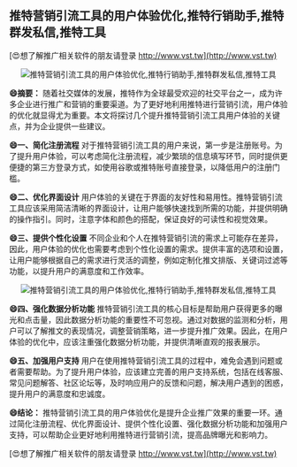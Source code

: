 ## **推特营销引流工具的用户体验优化,推特行销助手,推特群发私信,推特工具**

[😍想了解推广相关软件的朋友请登录 http://www.vst.tw](http://www.vst.tw)

 <center><img src="https://vst.tw/MP4/tuiguang/png/3.png" alt="推特营销引流工具的用户体验优化,推特行销助手,推特群发私信,推特工具"></center>

**😄摘要：**
随着社交媒体的发展，推特作为全球最受欢迎的社交平台之一，成为许多企业进行推广和营销的重要渠道。为了更好地利用推特进行营销引流，用户体验的优化就显得尤为重要。本文将探讨几个提升推特营销引流工具用户体验的关键点，并为企业提供一些建议。

**😄一、简化注册流程**
对于推特营销引流工具的用户来说，第一步是注册账号。为了提升用户体验，可以考虑简化注册流程，减少繁琐的信息填写环节，同时提供更便捷的第三方登录方式，如使用谷歌或推特账号直接登录，以降低用户的注册门槛。

**😄二、优化界面设计**
用户体验的关键在于界面的友好性和易用性。推特营销引流工具应该采用简洁清晰的界面设计，让用户能够快速找到所需的功能，并提供明确的操作指引。同时，注意字体和颜色的搭配，保证良好的可读性和视觉效果。

**😄三、提供个性化设置**
不同企业和个人在推特营销引流的需求上可能存在差异，因此，用户体验的优化也需要考虑到个性化设置的需求。提供丰富的选项和设置，让用户能够根据自己的需求进行灵活的调整，例如定制化推文排版、关键词过滤等功能，以提升用户的满意度和工作效率。

 <center><img src="https://vst.tw/MP4/tuiguang/png/8.png" alt="推特营销引流工具的用户体验优化,推特行销助手,推特群发私信,推特工具"></center>

**😄四、强化数据分析功能**
推特营销引流工具的核心目标是帮助用户获得更多的曝光和点击量，因此数据分析功能的重要性不可忽视。通过对数据的监测和分析，用户可以了解推文的表现情况，调整营销策略，进一步提升推广效果。因此，在用户体验的优化中，应该注重强化数据分析功能，并提供清晰直观的报表展示。

**😄五、加强用户支持**
用户在使用推特营销引流工具的过程中，难免会遇到问题或者需要帮助。为了提升用户体验，应该建立完善的用户支持系统，包括在线客服、常见问题解答、社区论坛等，及时响应用户的反馈和问题，解决用户遇到的困惑，提升用户的满意度和忠诚度。

**😄结论：**
推特营销引流工具的用户体验优化是提升企业推广效果的重要一环。通过简化注册流程、优化界面设计、提供个性化设置、强化数据分析功能和加强用户支持，可以帮助企业更好地利用推特进行营销引流，提高品牌曝光和影响力。

[😍想了解推广相关软件的朋友请登录 http://www.vst.tw](http://www.vst.tw)



